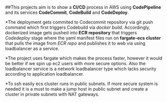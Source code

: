 ##This projects aim is to show a **CI/CD** process in AWS using **CodePipeline** and its services **CodeCommit**, **CodeBuild** and **CodeDeploy**.

*The deployment gets commited to Codecommit repository via git push command which first triggers Codebuild via *docker build*. Accordingly, dockerized image gets pushed into **ECR repository** that triggers *Codedeploy* stage where the yaml manifest files run on **fargate-ecs cluster** that pulls the image from *ECR repo* and publishes it to web via using loadbalancer as a service.

*The project uses fargate which makes the process faster, however it would be better if we spin up ec2 users with more secure options. Also the loadbalancer service is a network loadbalancer type which lacks security according to application loadbalancer.

*To ssh easily ecs cluster runs in public subnets. If more secure system is needed it is a must to make a jump host in public subnet and create a cluster in private subnets with NAT gateways.
